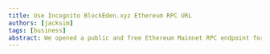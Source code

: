 ```yaml
---
title: Use Incognito BlockEden.xyz Ethereum RPC URL
authors: [jacksim]
tags: [business]
abstract: We opened a public and free Ethereum Mainnet RPC endpoint for Metamask clients who want to keep their transactions untracked.
---
```

